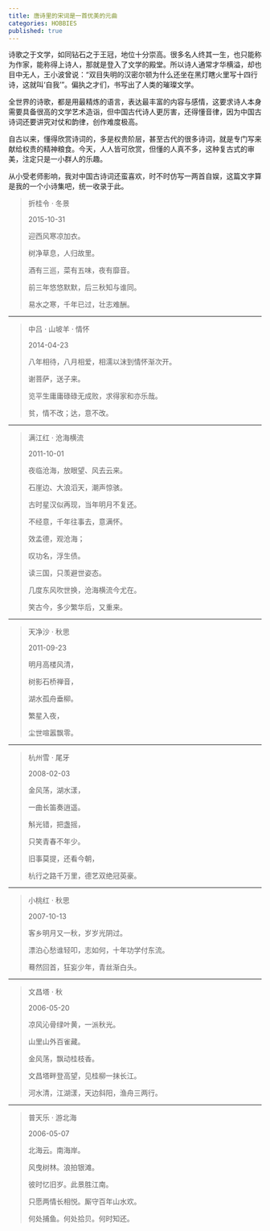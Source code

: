 ```yaml
---
title: 唐诗里的宋词是一首优美的元曲
categories: HOBBIES
published: true
---
```


诗歌之于文学，如同钻石之于王冠，地位十分崇高。很多名人终其一生，也只能称为作家，能称得上诗人，那就是登入了文学的殿堂。所以诗人通常才华横溢，却也目中无人，王小波曾说：“双目失明的汉密尔顿为什么还坐在黑灯瞎火里写十四行诗，这就叫‘自我’”。偏执之才们，书写出了人类的璀璨文学。

全世界的诗歌，都是用最精炼的语言，表达最丰富的内容与感情，这要求诗人本身需要具备很高的文学艺术造诣，但中国古代诗人更厉害，还得懂音律，因为中国古诗词还要讲究对仗和韵律，创作难度极高。

自古以来，懂得欣赏诗词的，多是权贵阶层，甚至古代的很多诗词，就是专门写来献给权贵的精神粮食。今天，人人皆可欣赏，但懂的人真不多，这种复古式的审美，注定只是一小群人的乐趣。

从小受老师影响，我对中国古诗词还蛮喜欢，时不时仿写一两首自娱，这篇文字算是我的一个小诗集吧，统一收录于此。

>折桂令 · 冬景
>
>2015-10-31
>
>迎西风寒凉加衣。
>
>树净草息，人归故里。
>
>酒有三巡，菜有五味，夜有靡音。
>
>前三年悠悠默默，后三秋知与谁同。
>
>易水之寒，千年已过，壮志难酬。

---

>中吕 · 山坡羊 · 情怀
>
>2014-04-23
>
>八年相待，八月相爱，相濡以沫到情怀渐次开。
>
>谢菩萨，送子来。
>
>览平生庸庸碌碌无成败，求得家和亦乐哉。
>
>贫，情不改；达，意不改。

---

>满江红 · 沧海横流
>
>2011-10-01
>
>夜临沧海，放眼望、风去云来。
>
>石崖边、大浪滔天，潮声惊骇。
>
>古时星汉似再现，当年明月不复还。
>
>不经意，千年往事去，意满怀。
>
>效孟德，观沧海；
>
>叹功名，浮生债。
>
>读三国，只羡避世姿态。
>
>几度东风吹世换，沧海横流今尤在。
>
>笑古今，多少繁华后，又重来。

---

>天净沙 · 秋思
>
>2011-09-23
>
>明月高楼风清，
>
>树影石桥禅音，
>
>湖水孤舟垂柳。
>
>繁星入夜，
>
>尘世喧嚣飘零。

---

>杭州雪 · 尾牙
>
>2008-02-03
>
>金风荡，湖水漾，
>
>一曲长笛奏逍遥。
>
>斛光错，把盏摇，
>
>只笑青春不年少。
>
>旧事莫提，还看今朝，
>
>杭行之路千万里，德艺双绝冠英豪。

---

>小桃红 · 秋思
>
>2007-10-13
>
>客乡明月又一秋，岁岁光阴过。
>
>漂泊心愁谁轻叩，志如何，十年功学付东流。
>
>蓦然回首，狂妄少年，青丝渐白头。

---

>文昌塔 · 秋
>
>2006-05-20
>
>凉风沁骨绿叶黄，一派秋光。
>
>山里山外百雀藏。
>
>金风荡，飘动桂枝香。
>
>文昌塔畔登高望，见桂柳一抹长江。
>
>河水清，江湖漾，天边斜阳，渔舟三两行。

---

>普天乐 · 游北海
>
>2006-05-07
>
>北海云。南海岸。
>
>风曳树林。浪拍银滩。
>
>彼时忆旧岁。此景胜江南。
>
>只愿两情长相悦。厮守百年山水欢。
>
>何处捕鱼。何处拾贝。何时知还。